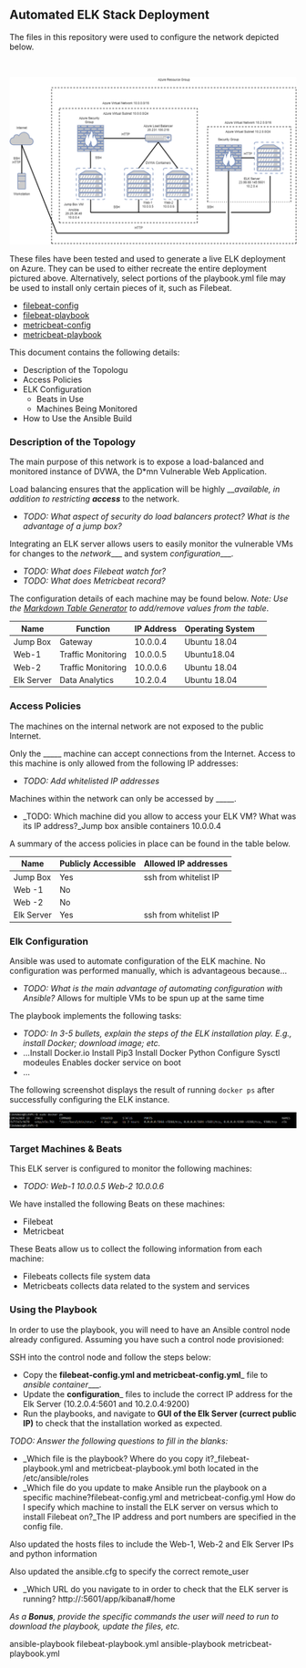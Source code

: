 ## Automated ELK Stack Deployment

The files in this repository were used to configure the network depicted below.


<br>

![](diagrams/Azure%20Resource%20Group%20Diagram.drawio.png)

These files have been tested and used to generate a live ELK deployment on Azure. They can be used to either recreate the entire deployment pictured above. Alternatively, select portions of the playbook.yml file may be used to install only certain pieces of it, such as Filebeat.

- [filebeat-config](ansible/filebeat-config.yml)
- [filebeat-playbook](ansible/filebeat-playbook.yml)
- [metricbeat-config](ansible/metricbeat-config.yml)
- [metricbeat-playbook](ansible/metricbeat-playbook.yml)<br>


This document contains the following details:
- Description of the Topologu
- Access Policies
- ELK Configuration
  - Beats in Use
  - Machines Being Monitored
- How to Use the Ansible Build


### Description of the Topology

The main purpose of this network is to expose a load-balanced and monitored instance of DVWA, the D*mn Vulnerable Web Application.

Load balancing ensures that the application will be highly ____available_, in addition to restricting __access___ to the network.
- _TODO: What aspect of security do load balancers protect? What is the advantage of a jump box?_

Integrating an ELK server allows users to easily monitor the vulnerable VMs for changes to the _network____ and system _configuration____.
- _TODO: What does Filebeat watch for?_
- _TODO: What does Metricbeat record?_

The configuration details of each machine may be found below.
_Note: Use the [Markdown Table Generator](http://www.tablesgenerator.com/markdown_tables) to add/remove values from the table_.

| Name       | Function           | IP Address | Operating System |   |
|------------|--------------------|------------|------------------|---|
| Jump Box   | Gateway            | 10.0.0.4   | Ubuntu 18.04     |   |
| Web-1      | Traffic Monitoring | 10.0.0.5   | Ubuntu18.04      |   |
| Web-2      | Traffic Monitoring | 10.0.0.6   | Ubuntu 18.04     |   |
| Elk Server | Data Analytics     | 10.2.0.4   | Ubuntu 18.04     |   |
### Access Policies

The machines on the internal network are not exposed to the public Internet. 

Only the _____ machine can accept connections from the Internet. Access to this machine is only allowed from the following IP addresses:
- _TODO: Add whitelisted IP addresses_

Machines within the network can only be accessed by _____.
- _TODO: Which machine did you allow to access your ELK VM? What was its IP address?_Jump box ansible containers 10.0.0.4

A summary of the access policies in place can be found in the table below.

| Name       | Publicly Accessible | Allowed IP addresses  |
|------------|---------------------|-----------------------|
| Jump Box   | Yes                 | ssh from whitelist IP |
| Web -1     | No                  |                       |
| Web -2     | No                  |                       |
| Elk Server | Yes                 | ssh from whitelist IP |

### Elk Configuration

Ansible was used to automate configuration of the ELK machine. No configuration was performed manually, which is advantageous because...
- _TODO: What is the main advantage of automating configuration with Ansible?_ Allows for multiple VMs to be spun up at the same time

The playbook implements the following tasks:
- _TODO: In 3-5 bullets, explain the steps of the ELK installation play. E.g., install Docker; download image; etc._
- ...Install Docker.io
Install Pip3
Install Docker Python
Configure Sysctl modeules
Enables docker service on boot
- ...

The following screenshot displays the result of running `docker ps` after successfully configuring the ELK instance.

![ELK Docker ps](images/Elk%20docker%20ps.PNG)

### Target Machines & Beats
This ELK server is configured to monitor the following machines:
- _TODO: Web-1 10.0.0.5
Web-2 10.0.0.6_

We have installed the following Beats on these machines:
- Filebeat
- Metricbeat

These Beats allow us to collect the following information from each machine:
- Filebeats collects file system data
- Metricbeats collects data related to the system and services

### Using the Playbook
In order to use the playbook, you will need to have an Ansible control node already configured. Assuming you have such a control node provisioned: 

SSH into the control node and follow the steps below:
- Copy the __filebeat-config.yml and metricbeat-config.yml___ file to _ansible container____.
- Update the __configuration___ files to include the correct IP address for the Elk Server (10.2.0.4:5601 and 10.2.0.4:9200)
- Run the playbooks, and navigate to __GUI of the Elk Server (currect public IP)__ to check that the installation worked as expected.

_TODO: Answer the following questions to fill in the blanks:_
- _Which file is the playbook? Where do you copy it?_filebeat-playbook.yml and metricbeat-playbook.yml both located in the /etc/ansible/roles
- _Which file do you update to make Ansible run the playbook on a specific machine?filebeat-config.yml and metricbeat-config.yml How do I specify which machine to install the ELK server on versus which to install Filebeat on?_The IP address and port numbers are specified in the config file.

Also updated the hosts files to include the Web-1, Web-2 and Elk Server IPs and python information

Also updated the ansible.cfg to specify the correct remote_user
- _Which URL do you navigate to in order to check that the ELK server is running? 
 http://<public ELK IP address>:5601/app/kibana#/home

_As a **Bonus**, provide the specific commands the user will need to run to download the playbook, update the files, etc._

ansible-playbook filebeat-playbook.yml
ansible-playbook metricbeat-playbook.yml